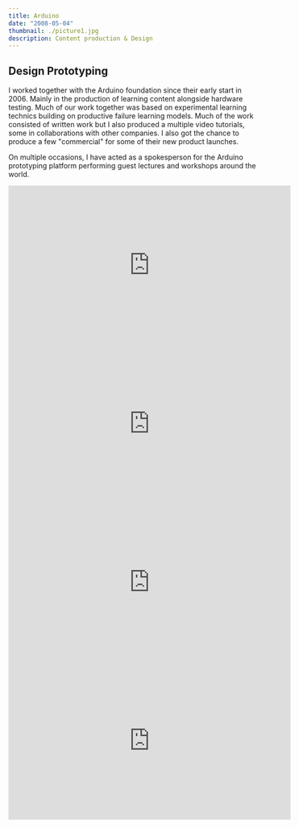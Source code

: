 ```yaml
---
title: Arduino
date: "2008-05-04"
thumbnail: ./picture1.jpg
description: Content production & Design
---
```


## Design Prototyping 

I worked together with the Arduino foundation since their early start in 2006. Mainly in the production of learning content alongside hardware testing. Much of our work together was based on experimental learning technics building on productive failure learning models. 
Much of the work consisted of written work but I also produced a multiple video tutorials, some in collaborations with other companies. 
I also got the chance to produce a few "commercial" for some of their new product launches.

On multiple occasions, I have acted as a spokesperson for the Arduino prototyping platform performing guest lectures and workshops around the world.   



<iframe width="560" height="315" src="https://www.youtube.com/embed/0p5AAIJW-CY" frameborder="0" allow="accelerometer; autoplay; clipboard-write; encrypted-media; gyroscope; picture-in-picture" allowfullscreen></iframe>

<iframe width="560" height="315" src="https://www.youtube.com/embed/kwHVeWADs2Y" frameborder="0" allow="accelerometer; autoplay; clipboard-write; encrypted-media; gyroscope; picture-in-picture" allowfullscreen></iframe>

<iframe width="560" height="315" src="https://www.youtube.com/embed/U8RVX_ll2_8" frameborder="0" allow="accelerometer; autoplay; clipboard-write; encrypted-media; gyroscope; picture-in-picture" allowfullscreen></iframe>

<iframe width="560" height="315" src="https://www.youtube.com/embed/vlxH0DAv5ds" frameborder="0" allow="accelerometer; autoplay; clipboard-write; encrypted-media; gyroscope; picture-in-picture" allowfullscreen></iframe>